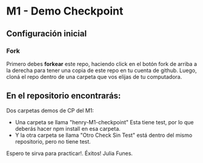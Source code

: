 # M1 - Demo Checkpoint

## Configuración inicial

### Fork

Primero debes __forkear__ este repo, haciendo click en el botón fork de arriba a la derecha para tener una copia de este repo en tu cuenta de github. Luego, cloná el repo dentro de una carpeta que vos elijas de tu computadora.

## En el repositorio encontrarás:

Dos carpetas demos de CP del M1:

  * Una carpeta se llama "henry-M1-checkpoint"
    Esta tiene test, por lo que deberás hacer npm install en esa carpeta.
  * Y la otra carpeta se llama "Otro Check Sin Test"
    está dentro del mismo repositorio, pero no tiene test.

Espero te sirva para practicar!. 
Éxitos! Julia Funes.